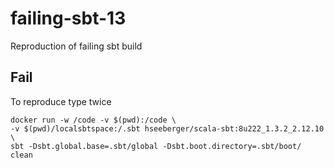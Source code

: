 # failing-sbt-13
Reproduction of failing sbt build

## Fail

To reproduce type twice
```
docker run -w /code -v $(pwd):/code \
-v $(pwd)/localsbtspace:/.sbt hseeberger/scala-sbt:8u222_1.3.2_2.12.10 \
sbt -Dsbt.global.base=.sbt/global -Dsbt.boot.directory=.sbt/boot/ clean
```
